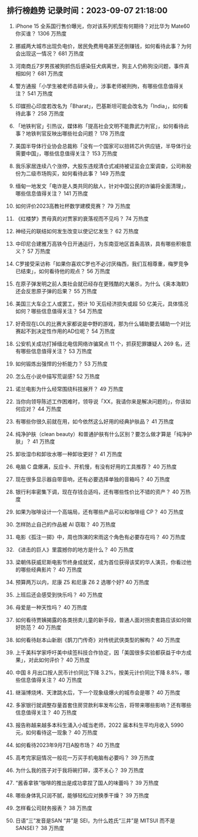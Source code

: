 
## 排行榜趋势 记录时间：2023-09-07 21:18:00
  
  1. iPhone 15 全系国行售价曝光，你对该系列机型有何期待？对比华为 Mate60 你买谁？ 1306 万热度
    
  2. 挪威两大城市出现负电价，居民免费用电甚至还倒赚钱，如何看待此事？为何会出现这一情况？ 681 万热度
    
  3. 河南商丘7岁男孩被狗抓伤后感染狂犬病离世，狗主人仍称狗没问题，事件真相如何？ 681 万热度
    
  4. 警方通报「小学生被老师击碎头骨」，涉事老师被刑拘，有哪些信息值得关注？ 541 万热度
    
  5. 印媒担心印度若改名为「Bharat」，巴基斯坦可能会改名为「India」，如何看待此事？ 258 万热度
    
  6. 「地铁判官」引热议，媒体称「提高社会文明不能靠武力判官」，如何看待此事？地铁判官反映出哪些社会问题？ 178 万热度
    
  7. 美国半导体行业协会总裁称「没有一个国家可以扭转芯片供应链，半导体行业需要中国」，哪些信息值得关注？ 153 万热度
    
  8. 我乐家居连续八个涨停，大股东违规清仓式减持被证监会立案调查，公司称股份为二级市场购买，如何看待此事？ 149 万热度
    
  9. 缅甸一地发文「电诈是人类共同的敌人，针对中国公民的诈骗将全面清理」，哪些信息值得关注？ 141 万热度
    
  10. 如何评价2023高教社杯数学建模竞赛？ 79 万热度
    
  11. 《红楼梦》贾母真的对贾家的衰落视而不见吗？ 74 万热度
    
  12. 神经元的联结如何发生改变以使记忆发生？ 62 万热度
    
  13. 中印尼合建雅万高铁今日开通运行，为东南亚地区首条高铁，具有哪些积极意义？ 57 万热度
    
  14. C罗接受采访称「如果你喜欢C罗也不必讨厌梅西，我们互相尊重，梅罗竞争已结束」，如何看待他的观点？ 56 万热度
    
  15. 在原子弹发明之前人类社会就已经存在更残酷的大屠杀，为什么《奥本海默》还会反思原子弹的后果？ 55 万热度
    
  16. 美国三大车企工人或罢工，预计 10 天后经济损失或超 50 亿美元，具体情况如何？哪些信息值得关注？ 54 万热度
    
  17. 好奇现在LOL的比赛大家都说是中野的游戏，那为什么辅助要去辅助一个对比赛起不到决定性作用的AD位呢？ 54 万热度
    
  18. 公安机关成功打掉缅北电信网络诈骗窝点 11 个，抓获犯罪嫌疑人 269 名，还有哪些信息值得关注？ 53 万热度
    
  19. 如何锻炼出强悍的分析能力？ 53 万热度
    
  20. 怎么在小说中描写荒诞感? 52 万热度
    
  21. 诺兰电影为什么经常围绕科技展开？ 49 万热度
    
  22. 当你向领导陈述工作困难时，领导说「XX，我请你来是解决问题的」，你该如何应对？ 44 万热度
    
  23. 有哪些你很久前就在用，如今依然这么好用的经典护肤品？ 41 万热度
    
  24. 纯净护肤（clean beauty）和普通护肤有什么区别？要怎么做才算是「纯净护肤」？ 41 万热度
    
  25. 卸妆湿巾和卸妆水哪一种卸妆更好？ 41 万热度
    
  26. 电脑 C 盘爆满，反应卡、开机慢，有没有好用的工具推荐？ 40 万热度
    
  27. 现在很多显示器自带音响，还有必要选择单独的音箱吗？ 40 万热度
    
  28. 银行利率密集下调，现在存钱合适吗，还有哪些性价比不错的资产？ 40 万热度
    
  29. 如果为咖啡设计一个高端局，还有哪些产品可以和咖啡组 CP？ 40 万热度
    
  30. 怎样防止自己的作品被 AI 窃取？ 40 万热度
    
  31. 电影《孤注一掷》中，周也饰演的宋雨这个角色有必要存在吗？ 40 万热度
    
  32. 《进击的巨人》里震撼你的地方是什么？ 40 万热度
    
  33. 梁朝伟获威尼斯电影节终身成就奖，成为首位获得该奖的华人演员，你看过他的哪些经典影片？ 40 万热度
    
  34. 预算两万以内，尼康 Z5 和尼康 Z6 2 选哪个好? 40 万热度
    
  35. 上班后还会感受到快乐吗？ 40 万热度
    
  36. 母爱是一种天性吗？ 40 万热度
    
  37. 如何看待贾姨揭露的各类拐卖儿童的新手段，普通人面对拐卖套路应该如何做好防范？ 40 万热度
    
  38. 如何看待赵本山新剧《鹊刀门传奇》对传统武侠类型的解构？ 40 万热度
    
  39. 上千美科学家呼吁美中续签科技合作协定，因「美国很多实验都获益于中方成果」，对此如何评价？ 40 万热度
    
  40. 中国 8 月出口按人民币计价同比下降 3.2%，按美元计价同比下降 8.8%，哪些信息值得关注？ 40 万热度
    
  41. 继淄博烧烤、天津跳水后，下一个现象级爆火的城市会是哪？ 40 万热度
    
  42. 多家银行就调整存量首套住房贷款利率发布公告，将带来哪些影响？还有哪些信息值得关注？ 40 万热度
    
  43. 报告称越来越多本科生涌入小城当老师，2022 届本科生平均月收入 5990 元，如何看待这一现象？ 40 万热度
    
  44. 如何看待2023年9月7日A股市场？ 40 万热度
    
  45. 高考完家庭情况一般花一万买手机电脑有必要吗？ 39 万热度
    
  46. 为什么我的孩子对于我将碗打碎，漠不关心？ 39 万热度
    
  47. “酱香拿铁”咖啡的推出是成功拿捏了国人的味蕾吗？ 39 万热度
    
  48. 哪些身体乳只润不腻，能够轻松应对换季干燥？ 39 万热度
    
  49. 怎样看公司财务报表？ 38 万热度
    
  50. 日语“三”发音是SAN “井”是 SEI，为什么姓氏“三井”是 MITSUI 而不是 SANSEI？ 38 万热度
    